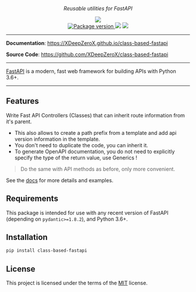 <p align="center">
    <em>Reusable utilities for FastAPI</em>
</p>
<p align="center">
<img src="https://img.shields.io/github/last-commit/XDeepZeroX/class-based-fastapi.svg">
<br />
<a href="https://pypi.org/project/fastapi-utils" target="_blank">
    <img src="https://img.shields.io/pypi/v/class-based-fastapi?label=class-based-fastapi" alt="Package version">
</a>
    <img src="https://img.shields.io/badge/python-3.6%20--%203.10-blue">
    <img src="https://img.shields.io/github/license/XDeepZeroX/class-based-fastapi">
</p>

---

**Documentation**:
<a href="https://XDeepZeroX.github.io/class-based-fastapi" target="_blank">https://XDeepZeroX.github.io/class-based-fastapi</a>

**Source Code**:
<a href="https://github.com/XDeepZeroX/class-based-fastapi" target="_blank">https://github.com/XDeepZeroX/class-based-fastapi</a>

---

<a href="https://fastapi.tiangolo.com">FastAPI</a> is a modern, fast web framework for building APIs with Python 3.6+.

---

## Features

Write Fast API Controllers (Classes) that can inherit route information from it's parent.

- This also allows to create a path prefix from a template and add api version information in the template.
- You don't need to duplicate the code, you can inherit it.
- To generate OpenAPI documentation, you do not need to explicitly specify the type of the return value, use Generics !

> Do the same with API methods as before, only more convenient.

See the [docs](https://XDeepZeroX.github.io/class-based-fastapi) for more details and examples.

## Requirements

This package is intended for use with any recent version of FastAPI (depending on `pydantic>=1.8.2`), and Python 3.6+.

## Installation

```bash
pip install class-based-fastapi
```

## License

This project is licensed under the terms of
the [MIT](https://github.com/XDeepZeroX/class-based-fastapi/blob/main/LICENSE) license.